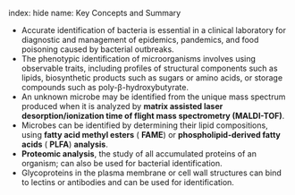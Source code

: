 index: hide
name: Key Concepts and Summary

  * Accurate identification of bacteria is essential in a clinical laboratory for diagnostic and management of epidemics, pandemics, and food poisoning caused by bacterial outbreaks.
  * The phenotypic identification of microorganisms involves using observable traits, including profiles of structural components such as lipids, biosynthetic products such as sugars or amino acids, or storage compounds such as poly-β-hydroxybutyrate.
  * An unknown microbe may be identified from the unique mass spectrum produced when it is analyzed by  **matrix assisted laser desorption/ionization time of flight mass spectrometry (MALDI-TOF)**.
  * Microbes can be identified by determining their lipid compositions, using  **fatty acid methyl esters** ( **FAME**) or  **phospholipid-derived fatty acids** ( **PLFA**)  **analysis**.
  *  **Proteomic analysis**, the study of all accumulated proteins of an organism; can also be used for bacterial identification.
  * Glycoproteins in the plasma membrane or cell wall structures can bind to lectins or antibodies and can be used for identification.
